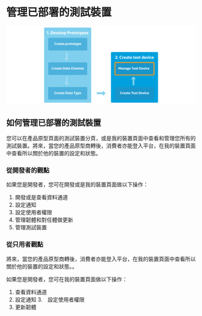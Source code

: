 # 管理已部署的測試裝置

![](../images/content_img/content_img-10.jpg)

## 如何管理已部署的測試裝置

您可以在產品原型頁面的測試裝置分頁，或是我的裝置頁面中查看和管理您所有的測試裝置。將來，當您的產品原型商轉後，消費者亦能登入平台，在我的裝置頁面中查看所以關於他的裝置的設定和狀態。

### 從開發者的觀點

如果您是開發者，您可在開發或是我的裝置頁面做以下操作：

1.	開發或是查看資料通道
2.	設定通知
3.	設定使用者權限
4.	管理韌體和對任體做更新
5.	管理測試裝置


### 從只用者觀點

將來，當您的產品原型商轉後，消費者亦能登入平台，在我的裝置頁面中查看所以關於他的裝置的設定和狀態。。

如果您是開發者，您可在我的裝置頁面做以下操作：

1.	查看資料通道
2.	設定通知
3.　設定使用者權限
4.	更新韌體

